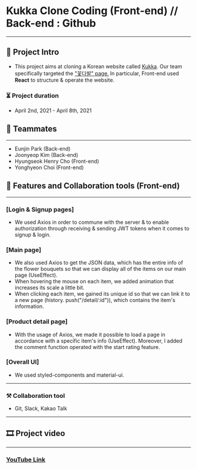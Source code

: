 # Kukka Clone Coding (Front-end) // Back-end : Github

---

## 📒 Project Intro

- This project aims at cloning a Korean website called [Kukka](https://kukka.kr/). Our team specifically targeted the ["꽃다발" page.](https://kukka.kr/shop/flowers/) In particular, Front-end used **React** to structure & operate the website.

### ⏳ Project duration

- April 2nd, 2021 - April 8th, 2021

## 🤝 Teammates

---

- Eunjin Park (Back-end)
- Joonyeop Kim (Back-end)
- Hyungseok Henry Cho (Front-end)
- Yonghyeon Choi (Front-end)

## 🔧 Features and Collaboration tools (Front-end)

---

### [Login & Signup pages]

- We used Axios in order to commune with the server & to enable authorization through receiving & sending JWT tokens when it comes to signup & login.

### [Main page]

- We also used Axios to get the JSON data, which has the entire info of the flower bouquets so that we can display all of the items on our main page (UseEffect).
- When hovering the mouse on each item, we added animation that increases its scale a little bit.
- When clicking each item, we gained its unique id so that we can link it to a new page (history. push("/detail/:id")), which contains the item's information.

### [Product detail page]

- With the usage of Axios, we made it possible to load a page in accordance with a specific item's info (UseEffect). Moreover, I added the comment function operated with the start rating feature.

### [Overall UI]

- We used styled-components and material-ui.

---

### ⚒ Collaboration tool

- Git, Slack, Kakao Talk

---

## 🎞 Project video

---

### [YouTube Link](https://youtu.be/sPRQiZKwT2w)
